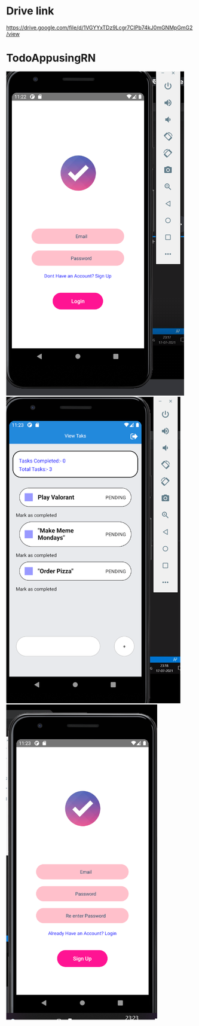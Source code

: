 # Drive link
https://drive.google.com/file/d/1VGYYxTDz9Lcgr7CIPb74kJ0mGNMpGmG2/view


# TodoAppusingRN
![Screenshot](1.PNG)
![Screenshot](2.PNG)
![Screenshot](3.PNG)


